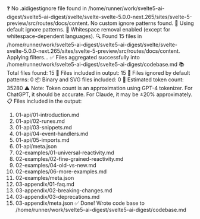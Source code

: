 ❓ No .aidigestignore file found in /home/runner/work/svelte5-ai-digest/svelte5-ai-digest/svelte/svelte-svelte-5.0.0-next.265/sites/svelte-5-preview/src/routes/docs/content.
No custom ignore patterns found.
🚫 Using default ignore patterns.
🧹 Whitespace removal enabled (except for whitespace-dependent languages).
🔍 Found 15 files in /home/runner/work/svelte5-ai-digest/svelte5-ai-digest/svelte/svelte-svelte-5.0.0-next.265/sites/svelte-5-preview/src/routes/docs/content. Applying filters...
✅ Files aggregated successfully into /home/runner/work/svelte5-ai-digest/svelte5-ai-digest/codebase.md
📚 Total files found: 15
📎 Files included in output: 15
🚫 Files ignored by default patterns: 0
📦 Binary and SVG files included: 0
🔢 Estimated token count: 35280
⚠️ Note: Token count is an approximation using GPT-4 tokenizer. For ChatGPT, it should be accurate. For Claude, it may be ±20% approximately.
📋 Files included in the output:
1. 01-api/01-introduction.md
2. 01-api/02-runes.md
3. 01-api/03-snippets.md
4. 01-api/04-event-handlers.md
5. 01-api/05-imports.md
6. 01-api/meta.json
7. 02-examples/01-universal-reactivity.md
8. 02-examples/02-fine-grained-reactivity.md
9. 02-examples/04-old-vs-new.md
10. 02-examples/06-more-examples.md
11. 02-examples/meta.json
12. 03-appendix/01-faq.md
13. 03-appendix/02-breaking-changes.md
14. 03-appendix/03-deprecations.md
15. 03-appendix/meta.json
✅ Done! Wrote code base to /home/runner/work/svelte5-ai-digest/svelte5-ai-digest/codebase.md
